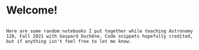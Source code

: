 # Welcome!

```{admonition} Context

Here are some random notebooks I put together while teaching Astronomy 120, Fall 2021 with Gaspard Duchêne. Code snippets hopefully credited, but if anything isn't feel free to let me know. 

```